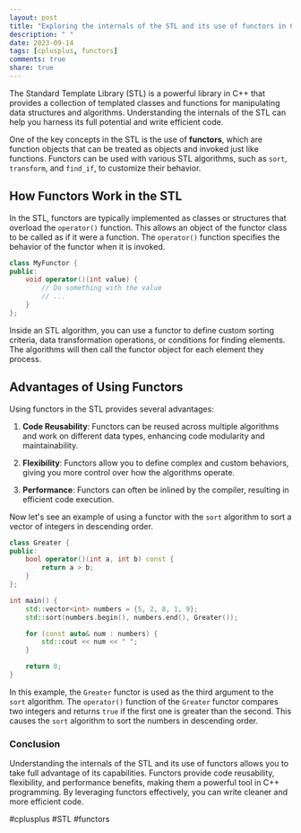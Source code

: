 ```yaml
---
layout: post
title: "Exploring the internals of the STL and its use of functors in C++"
description: " "
date: 2023-09-14
tags: [cplusplus, functors]
comments: true
share: true
---
```


The Standard Template Library (STL) is a powerful library in C++ that provides a collection of templated classes and functions for manipulating data structures and algorithms. Understanding the internals of the STL can help you harness its full potential and write efficient code.

One of the key concepts in the STL is the use of **functors**, which are function objects that can be treated as objects and invoked just like functions. Functors can be used with various STL algorithms, such as `sort`, `transform`, and `find_if`, to customize their behavior.

## How Functors Work in the STL

In the STL, functors are typically implemented as classes or structures that overload the `operator()` function. This allows an object of the functor class to be called as if it were a function. The `operator()` function specifies the behavior of the functor when it is invoked.

```cpp
class MyFunctor {
public:
    void operator()(int value) {
        // Do something with the value
        // ...
    }
};
```

Inside an STL algorithm, you can use a functor to define custom sorting criteria, data transformation operations, or conditions for finding elements. The algorithms will then call the functor object for each element they process.

## Advantages of Using Functors

Using functors in the STL provides several advantages:

1. **Code Reusability**: Functors can be reused across multiple algorithms and work on different data types, enhancing code modularity and maintainability.

2. **Flexibility**: Functors allow you to define complex and custom behaviors, giving you more control over how the algorithms operate.

3. **Performance**: Functors can often be inlined by the compiler, resulting in efficient code execution.

Now let's see an example of using a functor with the `sort` algorithm to sort a vector of integers in descending order.

```cpp
class Greater {
public:
    bool operator()(int a, int b) const {
        return a > b;
    }
};

int main() {
    std::vector<int> numbers = {5, 2, 8, 1, 9};
    std::sort(numbers.begin(), numbers.end(), Greater());

    for (const auto& num : numbers) {
        std::cout << num << " ";
    }

    return 0;
}
```

In this example, the `Greater` functor is used as the third argument to the `sort` algorithm. The `operator()` function of the `Greater` functor compares two integers and returns `true` if the first one is greater than the second. This causes the `sort` algorithm to sort the numbers in descending order.

### Conclusion

Understanding the internals of the STL and its use of functors allows you to take full advantage of its capabilities. Functors provide code reusability, flexibility, and performance benefits, making them a powerful tool in C++ programming. By leveraging functors effectively, you can write cleaner and more efficient code. 

#cplusplus #STL #functors